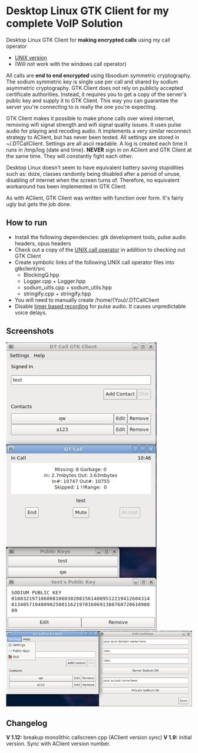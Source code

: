 # Desktop Linux GTK Client for my complete VoIP Solution

Desktop Linux GTK Client for **making encrypted calls** using my call operator 
* [UNIX version](https://github.com/AAccount/dt_call_server)
* (Will not work with the windows call operator)

All calls are **end to end encrypted** using libsodium symmetric cryptography. The sodium symmetric key is single use per call and shared by sodium asymmetric cryptography. GTK Client does not rely on publicly accepted certificate authorities. Instead, it requires you to get a copy of the server's public key and supply it to GTK Client. This way you can guarantee the server you're connecting to is really the one you're expecting.


GTK Client makes it possible to make phone calls over wired internet, removing wifi signal strength and wifi signal quality issues. It uses pulse audio for playing and recoding audio. It implements a very similar reconnect strategy to AClient, but has never been tested. All settings are stored in ~/.DTCallClient. Settings are all ascii readable. A log is created each time it runs in /tmp/log {date and time}. **NEVER** sign in on AClient and GTK Client at the same time. They will constantly fight each other.

Desktop Linux doesn't seem to have equivalent battery saving stupidities such as: doze, classes randomly being disabled after a period of unuse, disabling of internet when the screen turns of. Therefore, no equivalent workaround has been implemented in GTK Client.

As with AClient, GTK Client was written with function over form. It's fairly ugly but gets the job done. 

## How to run
* Install the following dependencies: gtk development tools, pulse audio headers, opus headers
* Check out a copy of the [UNIX call operator](https://github.com/AAccount/dt_call_server) in addition to checking out GTK Client
* Create symbolic links of the following UNIX call operator files into gtkclient/src
	* BlockingQ.hpp
	* Logger.cpp + Logger.hpp
	* sodium_uitls.cpp + sodium_utils.hpp
	* stringify.cpp + stringify.hpp
* You will need to manually create /home/{You}/.DTCallClient
* Disable [timer based recording](https://wiki.archlinux.org/index.php/PulseAudio/Troubleshooting#Disabling_timer-based_scheduling_(0/4)) for pulse audio. 
  It causes unpredictable voice delays. 

## Screenshots
![User Home + Call Screen + Public Key Managment](https://github.com/AAccount/dt_call_gtkclient/blob/master/user%20home%20%2B%20call%20screen%20%2B%20public%20keys.png)
![User Home (with menu) + Settings](https://github.com/AAccount/dt_call_gtkclient/blob/master/user%20home%20menu%20%2B%20settings.png)

## Changelog
**V 1.12:** breakup monolithic callscreen.cpp (AClient version sync)
**V 1.9:** initial version. Sync with AClient version number.
